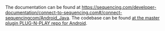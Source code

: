 The documentation can be found at https://sequencing.com/developer-documentation/connect-to-sequencing.com#/connect-sequencingcom/Android_Java.
The codebase can be found [at the master plugin PLUG-N-PLAY repo for Android](https://github.com/SequencingDOTcom/RTP-API-Android-Master-Plugin-Plug-N-Play-Sample).